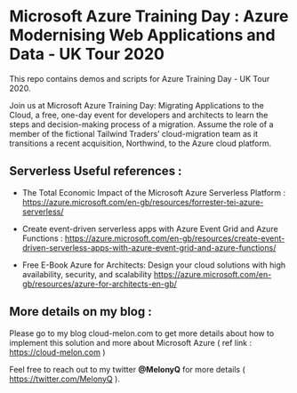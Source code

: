 # Microsoft Azure Training Day : Azure Modernising Web Applications and Data  - UK Tour 2020

This repo contains demos and scripts for Azure Training Day - UK Tour 2020.

Join us at Microsoft Azure Training Day: Migrating Applications to the Cloud, a free, one-day event for developers and architects to learn the steps and decision-making process of a migration. Assume the role of a member of the fictional Tailwind Traders’ cloud-migration team as it transitions a recent acquisition, Northwind, to the Azure cloud platform.

## 

## Serverless Useful references : 

- The Total Economic Impact of the Microsoft Azure Serverless Platform : 
  https://azure.microsoft.com/en-gb/resources/forrester-tei-azure-serverless/
  
- Create event-driven serverless apps with Azure Event Grid and Azure Functions : 
  https://azure.microsoft.com/en-gb/resources/create-event-driven-serverless-apps-with-azure-event-grid-and-azure-functions/

- Free E-Book Azure for Architects: Design your cloud solutions with high availability, security, and scalability 
  https://azure.microsoft.com/en-gb/resources/azure-for-architects-en-gb/


## More details on my blog : 

Please go to my blog cloud-melon.com to get more details about how to implement this solution and more about Microsoft Azure ( ref link : https://cloud-melon.com )

Feel free to reach out to my twitter **@MelonyQ** for more details ( https://twitter.com/MelonyQ ). 

